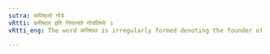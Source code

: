```yaml
---
sutra: कपिष्ठलो गोत्रे
vRtti: कपिष्ठल इति निपात्यते गोत्रविषये ॥
vRtti_eng: The word कपिष्ठल is irregularly formed denoting the founder of a _gotra_ of that name.

---
```

